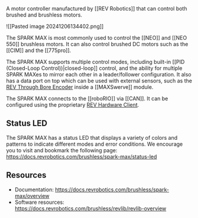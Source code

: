 A motor controller manufactured by [[REV Robotics]] that can control both brushed and brushless motors.

![[Pasted image 20241206134402.png]]

The SPARK MAX is most commonly used to control the [[NEO]] and [[NEO 550]] brushless motors. It can also control brushed DC motors such as the [[CIM]] and the [[775pro]].

The SPARK MAX supports multiple control modes, including built-in [[PID (Closed-Loop Control))|closed-loop]] control, and the ability for multiple SPARK MAXes to mirror each other in a leader/follower configuration. It also has a data port on top which can be used with external sensors, such as the [REV Through Bore Encoder](https://www.revrobotics.com/rev-11-1271/) inside a [[MAXSwerve]] module.

The SPARK MAX connects to the [[roboRIO]] via [[CAN]]. It can be configured using the proprietary [REV Hardware Client](https://docs.revrobotics.com/rev-hardware-client).

## Status LED

The SPARK MAX has a status LED that displays a variety of colors and patterns to indicate different modes and error conditions. We encourage you to visit and bookmark the following page: https://docs.revrobotics.com/brushless/spark-max/status-led

## Resources

- Documentation: https://docs.revrobotics.com/brushless/spark-max/overview
- Software resources: https://docs.revrobotics.com/brushless/revlib/revlib-overview
